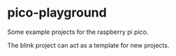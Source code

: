 # pico-playground

Some example projects for the raspberry pi pico.

The blink project can act as a template for new projects.
